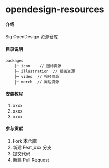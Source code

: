 # opendesign-resources

#### 介绍

Sig OpenDesign 资源仓库

#### 目录说明

```
packages
    ├─ icon    // 图标资源
    ├─ illustration  // 插画资源
    ├─ video  // 视频资源
    ├─ merch  // 周边资源
```

#### 安装教程

1.  xxxx
2.  xxxx
3.  xxxx

#### 参与贡献

1.  Fork 本仓库
2.  新建 Feat_xxx 分支
3.  提交代码
4.  新建 Pull Request
